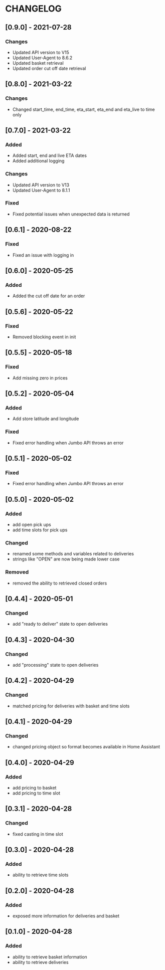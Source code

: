 # CHANGELOG
## [0.9.0] - 2021-07-28
### Changes
  - Updated API version to V15
  - Updated User-Agent to 8.6.2
  - Updated basket retrieval
  - Updated order cut off date retrieval

## [0.8.0] - 2021-03-22
### Changes
  - Changed start_time, end_time, eta_start, eta_end and eta_live to time only

## [0.7.0] - 2021-03-22
### Added
  - Added start, end and live ETA dates
  - Added additional logging

### Changes
  - Updated API version to V13
  - Updated User-Agent to 8.1.1

### Fixed
  - Fixed potential issues when unexpected data is returned

## [0.6.1] - 2020-08-22
### Fixed
  - Fixed an issue with logging in

## [0.6.0] - 2020-05-25
### Added
  - Added the cut off date for an order

## [0.5.6] - 2020-05-22
### Fixed
  - Removed blocking event in init

## [0.5.5] - 2020-05-18
### Fixed
  - Add missing zero in prices

## [0.5.2] - 2020-05-04
### Added
  - Add store latitude and longitude
  
### Fixed
  - Fixed error handling when Jumbo API throws an error

## [0.5.1] - 2020-05-02
### Fixed
  - Fixed error handling when Jumbo API throws an error

## [0.5.0] - 2020-05-02
### Added
  - add open pick ups
  - add time slots for pick ups
 
### Changed
  - renamed some methods and variables related to deliveries
  - strings like "OPEN" are now being made lower case
  
### Removed
  - removed the ability to retrieved closed orders

## [0.4.4] - 2020-05-01
### Changed
  - add "ready to deliver" state to open deliveries

## [0.4.3] - 2020-04-30
### Changed
  - add "processing" state to open deliveries
  
## [0.4.2] - 2020-04-29
### Changed
  - matched pricing for deliveries with basket and time slots

## [0.4.1] - 2020-04-29
### Changed
  - changed pricing object so format becomes available in Home Assistant

## [0.4.0] - 2020-04-29
### Added
  - add pricing to basket
  - add pricing to time slot
 
## [0.3.1] - 2020-04-28
### Changed
  - fixed casting in time slot
 
## [0.3.0] - 2020-04-28
### Added
  - ability to retrieve time slots
  
## [0.2.0] - 2020-04-28
### Added
  - exposed more information for deliveries and basket

## [0.1.0] - 2020-04-28
### Added
  - ability to retrieve basket information
  - ability to retrieve deliveries